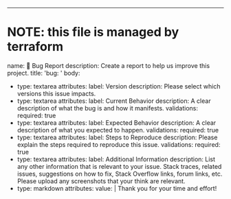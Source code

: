 ---
# NOTE: this file is managed by terraform

name: 🐛 Bug Report
description: Create a report to help us improve this project.
title: 'bug: '
body:
  - type: textarea
    attributes:
      label: Version
      description: Please select which versions this issue impacts.
  - type: textarea
    attributes:
      label: Current Behavior
      description: A clear description of what the bug is and how it manifests.
    validations:
      required: true
  - type: textarea
    attributes:
      label: Expected Behavior
      description: A clear description of what you expected to happen.
    validations:
      required: true
  - type: textarea
    attributes:
      label: Steps to Reproduce
      description: Please explain the steps required to reproduce this issue.
    validations:
      required: true
  - type: textarea
    attributes:
      label: Additional Information
      description: List any other information that is relevant to your issue. Stack traces, related issues,
        suggestions on how to fix, Stack Overflow links, forum links, etc.
        Please upload any screenshots that your think are relevant.
  - type: markdown
    attributes:
      value: |
        Thank you for your time and effort!
